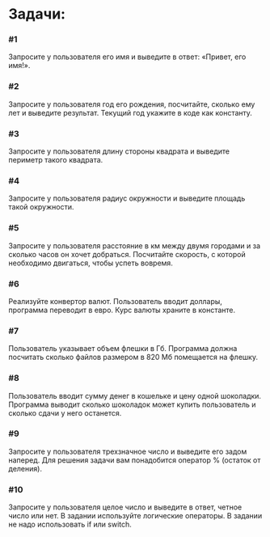 # Задачи:

<div class="container">
          <h3>#1</h3>
          <p>
            Запросите у пользователя его имя и выведите в ответ: «Привет, его
            имя!».
          </p>
        </div>
        <div class="container">
          <h3>#2</h3>
          <p>
            Запросите у пользователя год его рождения, посчитайте, сколько ему
            лет и выведите результат. Текущий год укажите в коде как константу.
          </p>
        </div>
        <div class="container">
          <h3>#3</h3>
          <p>
            Запросите у пользователя длину стороны квадрата и выведите периметр
            такого квадрата.
          </p>
        </div>
        <div class="container">
          <h3>#4</h3>
          <p>
            Запросите у пользователя радиус окружности и выведите площадь такой
            окружности.
          </p>
        </div>
        <div class="container">
          <h3>#5</h3>
          <p>
            Запросите у пользователя расстояние в км между двумя городами и за
            сколько часов он хочет добраться. Посчитайте скорость, с которой
            необходимо двигаться, чтобы успеть вовремя.
          </p>
        </div>
      </div>
      <div class="wrapper">
        <div class="container">
          <h3>#6</h3>
          <p>
            Реализуйте конвертор валют. Пользователь вводит доллары, программа
            переводит в евро. Курс валюты храните в константе.
          </p>
        </div>
        <div class="container">
          <h3>#7</h3>
          <p>
            Пользователь указывает объем флешки в Гб. Программа должна посчитать
            сколько файлов размером в 820 Мб помещается на флешку.
          </p>
        </div>
        <div class="container">
          <h3>#8</h3>
          <p>
            Пользователь вводит сумму денег в кошельке и цену одной шоколадки.
            Программа выводит сколько шоколадок может купить пользователь и  
            сколько сдачи у него останется.
          </p>
        </div>
        <div class="container">
          <h3>#9</h3>
          <p>
            Запросите у пользователя трехзначное число и выведите его задом
            наперед. Для решения задачи вам понадобится оператор % (остаток от
            деления).
          </p>
        </div>
        <div class="container">
          <h3>#10</h3>
          <p>
            Запросите у пользователя целое число и выведите в ответ, четное
            число или нет. В задании используйте логические операторы. В задании
            не надо использовать if или switch.
          </p>
        </div>
      </div>
